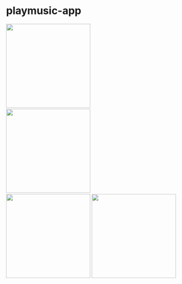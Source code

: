 # playmusic-app
<img src="https://user-images.githubusercontent.com/114467863/219675885-c9906bb7-89d0-4685-ad5f-5cd3811022c9.png" width="230"> &emsp;  &emsp; &emsp; &emsp; <img src="https://user-images.githubusercontent.com/114467863/219676433-f5e8c6da-9484-411a-bf14-c6e511704978.png" width="230"> &emsp;  &emsp; &emsp; &emsp; <img src="https://user-images.githubusercontent.com/114467863/219675939-a4ccab69-37fc-4c8a-ae81-7adaf56764db.png" width="230">
<img src="https://user-images.githubusercontent.com/114467863/219676592-0d3fbb4a-7e29-4fb3-b88d-8669480b72f6.png" width="230">

